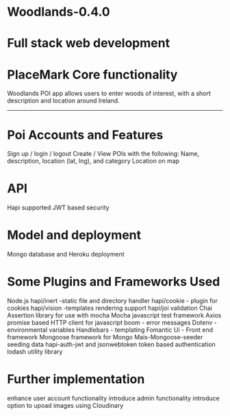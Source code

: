 # Woodlands-0.4.0
# Full stack web development

# PlaceMark Core functionality

Woodlands POI app allows users to enter woods of interest, with a short description and location around Ireland.

--------
# Poi Accounts and Features
Sign up / login / logout
Create / View POIs with the following: Name, description, location (lat, lng), and category
Location on map

# API
Hapi supported JWT based security

# Model and deployment
Mongo database and Heroku deployment

# Some Plugins and Frameworks Used
Node.js
hapi/inert -static file and directory handler 
hapi/cookie - plugin for cookies
hapi/vision -templates rendering support
hapi/joi validation
Chai Assertion library for use with mocha
Mocha javascript test framework
Axios promise based HTTP client for javascript
boom - error messages
Dotenv - environmental variables
Handlebars - templating 
Fomantic Ui - Front end framework
Mongoose framework for Mongo
Mais-Mongoose-seeder seeding data
hapi-auth-jwt and jsonwebtoken token based authentication
lodash utility library


# Further implementation 
enhance user account functionality
introduce admin functionality
introduce option to upoad images using Cloudinary
